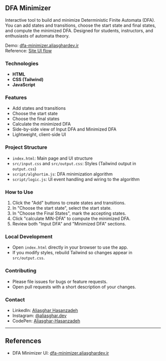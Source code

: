 ## DFA Minimizer

Interactive tool to build and minimize Deterministic Finite Automata (DFA). You can add states and transitions, choose the start state and final states, and compute the minimized DFA. Designed for students, instructors, and enthusiasts of automata theory.

Demo: [dfa-minimizer.aliasghardev.ir](http://dfa-minimizer.aliasghardev.ir/)  
Reference: [Site UI flow](http://dfa-minimizer.aliasghardev.ir/)

### Technologies
- **HTML**
- **CSS (Tailwind)**
- **JavaScript**

### Features
- Add states and transitions
- Choose the start state
- Choose the final states
- Calculate the minimized DFA
- Side-by-side view of Input DFA and Minimized DFA
- Lightweight, client-side UI

### Project Structure
- `index.html`: Main page and UI structure
- `src/input.css` and `src/output.css`: Styles (Tailwind output in `output.css`)
- `script/alghortim.js`: DFA minimization algorithm
- `script/logic.js`: UI event handling and wiring to the algorithm

### How to Use
1. Click the "Add" buttons to create states and transitions.  
2. In "Choose the start state", select the start state.  
3. In "Choose the Final States", mark the accepting states.  
4. Click "calculate MIN-DFA" to compute the minimized DFA.  
5. Review both "Input DFA" and "Minimized DFA" sections.

### Local Development
- Open `index.html` directly in your browser to use the app.  
- If you modify styles, rebuild Tailwind so changes appear in `src/output.css`.

### Contributing
- Please file issues for bugs or feature requests.  
- Open pull requests with a short description of your changes.

### Contact
- LinkedIn: [Aliasghar Hasanzadeh](https://www.linkedin.com/in/aliasghar-hasanzadeh/)
- Instagram: [@aliasghar.dev](https://www.instagram.com/aliasghar.dev?igsh=cmg5ZnJvMDMxODdu)
- CodePen: [Aliasghar-Hasanzadeh](https://codepen.io/Aliasghar-Hasanzadeh)

---

## References
- DFA Minimizer UI: [dfa-minimizer.aliasghardev.ir](http://dfa-minimizer.aliasghardev.ir/)


